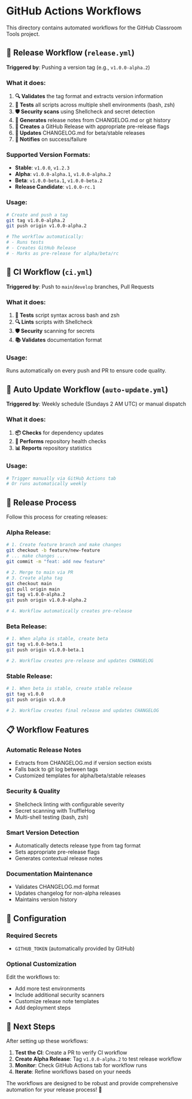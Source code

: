 # GitHub Actions Workflows

This directory contains automated workflows for the GitHub Classroom Tools project.

## 🚀 Release Workflow (`release.yml`)

**Triggered by**: Pushing a version tag (e.g., `v1.0.0-alpha.2`)

### What it does:
1. **🔍 Validates** the tag format and extracts version information
2. **🧪 Tests** all scripts across multiple shell environments (bash, zsh)
3. **🛡️ Security scans** using Shellcheck and secret detection
4. **📝 Generates** release notes from CHANGELOG.md or git history
5. **🎉 Creates** a GitHub Release with appropriate pre-release flags
6. **📝 Updates** CHANGELOG.md for beta/stable releases
7. **📢 Notifies** on success/failure

### Supported Version Formats:
- **Stable**: `v1.0.0`, `v1.2.3`
- **Alpha**: `v1.0.0-alpha.1`, `v1.0.0-alpha.2`
- **Beta**: `v1.0.0-beta.1`, `v1.0.0-beta.2`
- **Release Candidate**: `v1.0.0-rc.1`

### Usage:
```bash
# Create and push a tag
git tag v1.0.0-alpha.2
git push origin v1.0.0-alpha.2

# The workflow automatically:
# - Runs tests
# - Creates GitHub Release
# - Marks as pre-release for alpha/beta/rc
```

## 🔄 CI Workflow (`ci.yml`)

**Triggered by**: Push to `main`/`develop` branches, Pull Requests

### What it does:
1. **🧪 Tests** script syntax across bash and zsh
2. **🔍 Lints** scripts with Shellcheck
3. **🛡️ Security** scanning for secrets
4. **📚 Validates** documentation format

### Usage:
Runs automatically on every push and PR to ensure code quality.

## 🔄 Auto Update Workflow (`auto-update.yml`)

**Triggered by**: Weekly schedule (Sundays 2 AM UTC) or manual dispatch

### What it does:
1. **📦 Checks** for dependency updates
2. **🏥 Performs** repository health checks
3. **📊 Reports** repository statistics

### Usage:
```bash
# Trigger manually via GitHub Actions tab
# Or runs automatically weekly
```

## 🎯 Release Process

Follow this process for creating releases:

### Alpha Release:
```bash
# 1. Create feature branch and make changes
git checkout -b feature/new-feature
# ... make changes ...
git commit -m "feat: add new feature"

# 2. Merge to main via PR
# 3. Create alpha tag
git checkout main
git pull origin main
git tag v1.0.0-alpha.2
git push origin v1.0.0-alpha.2

# 4. Workflow automatically creates pre-release
```

### Beta Release:
```bash
# 1. When alpha is stable, create beta
git tag v1.0.0-beta.1
git push origin v1.0.0-beta.1

# 2. Workflow creates pre-release and updates CHANGELOG
```

### Stable Release:
```bash
# 1. When beta is stable, create stable release
git tag v1.0.0
git push origin v1.0.0

# 2. Workflow creates final release and updates CHANGELOG
```

## 📋 Workflow Features

### Automatic Release Notes
- Extracts from CHANGELOG.md if version section exists
- Falls back to git log between tags
- Customized templates for alpha/beta/stable releases

### Security & Quality
- Shellcheck linting with configurable severity
- Secret scanning with TruffleHog
- Multi-shell testing (bash, zsh)

### Smart Version Detection
- Automatically detects release type from tag format
- Sets appropriate pre-release flags
- Generates contextual release notes

### Documentation Maintenance
- Validates CHANGELOG.md format
- Updates changelog for non-alpha releases
- Maintains version history

## 🔧 Configuration

### Required Secrets
- `GITHUB_TOKEN` (automatically provided by GitHub)

### Optional Customization
Edit the workflows to:
- Add more test environments
- Include additional security scanners
- Customize release note templates
- Add deployment steps

## 🚀 Next Steps

After setting up these workflows:

1. **Test the CI**: Create a PR to verify CI workflow
2. **Create Alpha Release**: Tag `v1.0.0-alpha.2` to test release workflow
3. **Monitor**: Check GitHub Actions tab for workflow runs
4. **Iterate**: Refine workflows based on your needs

The workflows are designed to be robust and provide comprehensive automation for your release process! 🎉
